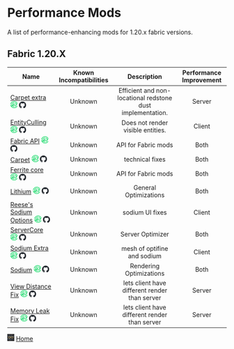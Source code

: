 # Performance Mods

A list of performance-enhancing mods for 1.20.x fabric versions.

## Fabric 1.20.X

| Name | Known Incompatibilities | Description | Performance Improvement |
| --- | :---: | :---: | :---: |
| [Carpet extra](https://modrinth.com/mod/carpet-extra) [![Modrinth](/Images/modrinth.png)](https://modrinth.com/mod/carpet-extra) [![Github Logo](/Images/github.png)](https://github.com/gnembon/carpet-extra)   | Unknown | Efficient and non-locational redstone dust implementation. | Server |
| [EntityCulling](https://modrinth.com/mod/entityculling) [![Modrinth](/Images/modrinth.png)](https://modrinth.com/mod/entityculling) [![Github Logo](/Images/github.png)](https://github.com/tr7zw/EntityCulling)   | Unknown | Does not render visible entities. | Client |
| [Fabric API](https://modrinth.com/mod/fabric-api) [![Modrinth](/Images/modrinth.png)](https://modrinth.com/mod/fabric-api) [![Github Logo](/Images/github.png)](https://github.com/FabricMC/fabric)   | Unknown | API for Fabric mods | Both |
| [Carpet](https://modrinth.com/mod/carpet) [![Modrinth](/Images/modrinth.png)](https://modrinth.com/mod/carpet) [![Github Logo](/Images/github.png)](https://github.com/gnembon/fabric-carpet)   | Unknown | technical fixes | Both |
| [Ferrite core](https://modrinth.com/mod/ferrite-core) [![Modrinth](/Images/modrinth.png)](https://modrinth.com/mod/ferrite-core) [![Github Logo](/Images/github.png)](https://github.com/malte0811/FerriteCore)   | Unknown | API for Fabric mods | Both |
| [Lithium](https://modrinth.com/mod/lithium) [![Modrinth](/Images/modrinth.png)](https://modrinth.com/mod/lithium) [![Github Logo](/Images/github.png)](https://github.com/CaffeineMC/lithium-fabric)   | Unknown | General Optimizations | Both |
| [Reese's Sodium Options](https://modrinth.com/mod/fabric-api) [![Modrinth](/Images/modrinth.png)](https://modrinth.com/mod/reeses-sodium-options) [![Github Logo](/Images/github.png)](https://github.com/FlashyReese/reeses-sodium-options)   | Unknown | sodium UI fixes | Client |
| [ServerCore](https://modrinth.com/mod/servercore) [![Modrinth](/Images/modrinth.png)](https://modrinth.com/mod/servercore) [![Github Logo](/Images/github.png)](https://github.com/Wesley1808/ServerCore)   | Unknown | Server Optimizer | Both |
| [Sodium Extra](https://modrinth.com/mod/sodium-extra) [![Modrinth](/Images/modrinth.png)](https://modrinth.com/mod/sodium-extra) [![Github Logo](/Images/github.png)](https://github.com/FlashyReese/sodium-extra-fabric)   | Unknown | mesh of optifine and sodium | Client |
| [Sodium](https://modrinth.com/mod/sodium) [![Modrinth](/Images/modrinth.png)](https://modrinth.com/mod/sodium) [![Github Logo](/Images/github.png)](https://github.com/CaffeineMC/sodium-fabric)   | Unknown | Rendering Optimizations | Both |
| [View Distance Fix](https://modrinth.com/mod/view-distance-fix) [![Modrinth](/Images/modrinth.png)](https://modrinth.com/mod/view-distance-fix) [![Github Logo](/Images/github.png)](https://github.com/henkelmax/view-distance-fix)   | Unknown | lets client have different render than server | Server |
| [Memory Leak Fix](https://modrinth.com/mod/memoryleakfix) [![Modrinth](/Images/modrinth.png)](https://modrinth.com/mod/memoryleakfix) [![Github Logo](/Images/github.png)](https://github.com/fxmorin/MemoryLeakFix)   | Unknown | lets client have different render than server | Server |

[![Home](/Images/home.png)](/README.md) [Home](/README.md)

